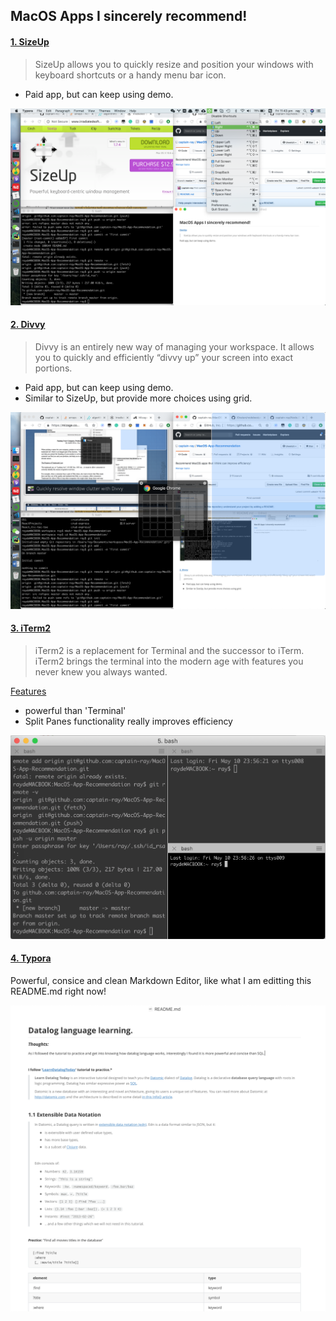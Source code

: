 ## MacOS Apps I sincerely recommend!



#### [1. SizeUp](http://www.irradiatedsoftware.com/sizeup/)

> SizeUp allows you to quickly resize and position your windows with keyboard shortcuts or a handy menu bar icon.

- Paid app, but can keep using demo.

![1](images/1.png)



#### [2. Divvy](https://mizage.com/divvy/)

>  Divvy is an entirely new way of managing your workspace. It allows you to quickly and efficiently “divvy up” your screen into exact portions.

- Paid app, but can keep using demo. 
- Similar to SizeUp, but provide more choices using grid.

![2](images/2.png)



#### [3. iTerm2](https://www.iterm2.com/)

> iTerm2 is a replacement for Terminal and the successor to iTerm. iTerm2 brings the terminal into the modern age with features you never knew you always wanted.

[Features](https://www.iterm2.com/features.html)

- powerful than 'Terminal'
- Split Panes functionality  really improves efficiency

![3](images/3.png)



#### [4. Typora](https://typora.io/)

Powerful, consice and clean Markdown Editor, like what I am editting this README.md right now!

![5](images/5.png)

 

